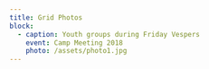```yaml
---
title: Grid Photos
block:
  - caption: Youth groups during Friday Vespers
    event: Camp Meeting 2018
    photo: /assets/photo1.jpg
---
```


